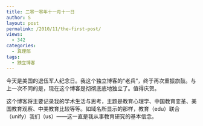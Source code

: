 ```yaml
---
title: 二零一零年十一月十一日
author: S
layout: post
permalink: /2010/11/the-first-post/
views:
  - 342
categories:
  - 真理部
tags:
  - 独立博客
---
```

今天是美国的退伍军人纪念日。我这个独立博客的“老兵”，终于再次重振旗鼓。与上一次不同的是，现在这个博客是彻彻底底地独立了。值得庆贺。

这个博客将主要记录我的学术生活与思考，主题是教育心理学、中国教育变革、美国教育观察、中美教育比较等等。如域名所显示的那样，教育（edu）联合（unify）我们（us）——这一直是我从事教育研究的基本信念。